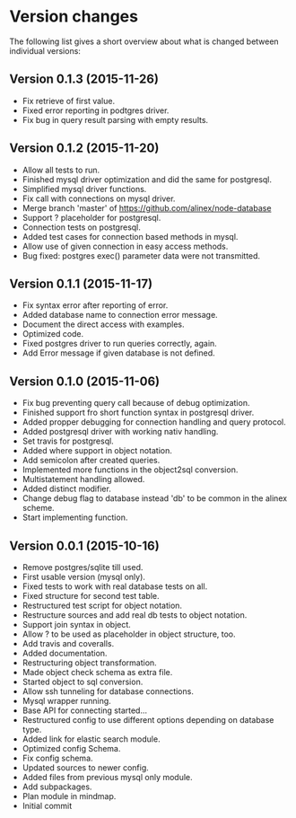 Version changes
=================================================

The following list gives a short overview about what is changed between
individual versions:

Version 0.1.3 (2015-11-26)
-------------------------------------------------
- Fix retrieve of first value.
- Fixed error reporting in podtgres driver.
- Fix bug in query result parsing with empty results.

Version 0.1.2 (2015-11-20)
-------------------------------------------------
- Allow all tests to run.
- Finished mysql driver optimization and did the same for postgresql.
- Simplified mysql driver functions.
- Fix call with connections on mysql driver.
- Merge branch 'master' of https://github.com/alinex/node-database
- Support ? placeholder for postgresql.
- Connection tests on postgresql.
- Added test cases for connection based methods in mysql.
- Allow use of given connection in easy access methods.
- Bug fixed: postgres exec() parameter data were not transmitted.

Version 0.1.1 (2015-11-17)
-------------------------------------------------
- Fix syntax error after reporting of error.
- Added database name to connection error message.
- Document the direct access with examples.
- Optimized code.
- Fixed postgres driver to run queries correctly, again.
- Add Error message if given database is not defined.

Version 0.1.0 (2015-11-06)
-------------------------------------------------
- Fix bug preventing query call because of debug optimization.
- Finished support fro short function syntax in postgresql driver.
- Added propper debugging for connection handling and query protocol.
- Added postgresql driver with working nativ handling.
- Set travis for postgresql.
- Added where support in object notation.
- Add semicolon after created queries.
- Implemented more functions in the object2sql conversion.
- Multistatement handling allowed.
- Added distinct modifier.
- Change debug flag to database instead 'db' to be common in the alinex scheme.
- Start implementing function.

Version 0.0.1 (2015-10-16)
-------------------------------------------------
- Remove postgres/sqlite till used.
- First usable version (mysql only).
- Fixed tests to work with real database tests on all.
- Fixed structure for second test table.
- Restructured test script for object notation.
- Restructure sources and add real db tests to object notation.
- Support join syntax in object.
- Allow ? to be used as placeholder in object structure, too.
- Add travis and coveralls.
- Added documentation.
- Restructuring object transformation.
- Made  object check schema as extra file.
- Started object to sql conversion.
- Allow ssh tunneling for database connections.
- Mysql wrapper running.
- Base API for connecting started...
- Restructured config to use different options depending on database type.
- Added link for elastic search module.
- Optimized config Schema.
- Fix config schema.
- Updated sources to newer config.
- Added files from previous mysql only module.
- Add subpackages.
- Plan module in mindmap.
- Initial commit

